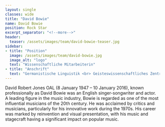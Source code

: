 ```yaml
---
layout: single
classes: wide
title: "David Bowie"
name: David Bowie
position: Rock Star
excerpt_separator: "<!--more-->"
header:
  teaser: /assets/images/team/david-bowie-teaser.jpg
sidebar:
- title: "Position"
  image: /assets/images/team/david-bowie.jpg
  image_alt: "logo"
  text: "Wissenschaftliche Mitarbeiterin"
- title: "Anschrift"
  text: "Germanistische Linguistik <br> Geisteswissenschaftliches Zentrum <br> Beethovenstraße 15, Raum 1412 <br> 04107 Leipzig"
---
```


David Robert Jones OAL (8 January 1947 – 10 January 2016), known professionally as David Bowie was an English singer-songwriter and actor. 
A leading figure in the music industry, Bowie is regarded as one of the most influential musicians of the 20th century. 
He was acclaimed by critics and musicians, particularly for his innovative work during the 1970s. 
His career was marked by reinvention and visual presentation, with his music and stagecraft having a significant impact on popular music.